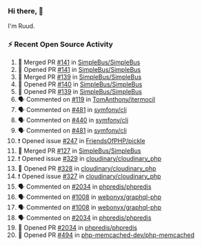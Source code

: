 ### Hi there, 👋

I'm Ruud.
 
### :zap: Recent Open Source Activity

<!--START_SECTION:activity-->
1. 🎉 Merged PR [#141](https://github.com/SimpleBus/SimpleBus/pull/141) in [SimpleBus/SimpleBus](https://github.com/SimpleBus/SimpleBus)
2. 💪 Opened PR [#141](https://github.com/SimpleBus/SimpleBus/pull/141) in [SimpleBus/SimpleBus](https://github.com/SimpleBus/SimpleBus)
3. 🎉 Merged PR [#139](https://github.com/SimpleBus/SimpleBus/pull/139) in [SimpleBus/SimpleBus](https://github.com/SimpleBus/SimpleBus)
4. 💪 Opened PR [#140](https://github.com/SimpleBus/SimpleBus/pull/140) in [SimpleBus/SimpleBus](https://github.com/SimpleBus/SimpleBus)
5. 💪 Opened PR [#139](https://github.com/SimpleBus/SimpleBus/pull/139) in [SimpleBus/SimpleBus](https://github.com/SimpleBus/SimpleBus)
6. 🗣 Commented on [#119](https://github.com/TomAnthony/itermocil/issues/119) in [TomAnthony/itermocil](https://github.com/TomAnthony/itermocil)
7. 🗣 Commented on [#481](https://github.com/symfony/cli/issues/481) in [symfony/cli](https://github.com/symfony/cli)
8. 🗣 Commented on [#440](https://github.com/symfony/cli/issues/440) in [symfony/cli](https://github.com/symfony/cli)
9. 🗣 Commented on [#481](https://github.com/symfony/cli/issues/481) in [symfony/cli](https://github.com/symfony/cli)
10. ❗️ Opened issue [#247](https://github.com/FriendsOfPHP/pickle/issues/247) in [FriendsOfPHP/pickle](https://github.com/FriendsOfPHP/pickle)
11. 🎉 Merged PR [#127](https://github.com/SimpleBus/SimpleBus/pull/127) in [SimpleBus/SimpleBus](https://github.com/SimpleBus/SimpleBus)
12. ❗️ Opened issue [#329](https://github.com/cloudinary/cloudinary_php/issues/329) in [cloudinary/cloudinary_php](https://github.com/cloudinary/cloudinary_php)
13. 💪 Opened PR [#328](https://github.com/cloudinary/cloudinary_php/pull/328) in [cloudinary/cloudinary_php](https://github.com/cloudinary/cloudinary_php)
14. ❗️ Opened issue [#327](https://github.com/cloudinary/cloudinary_php/issues/327) in [cloudinary/cloudinary_php](https://github.com/cloudinary/cloudinary_php)
15. 🗣 Commented on [#2034](https://github.com/phpredis/phpredis/issues/2034) in [phpredis/phpredis](https://github.com/phpredis/phpredis)
16. 🗣 Commented on [#1008](https://github.com/webonyx/graphql-php/issues/1008) in [webonyx/graphql-php](https://github.com/webonyx/graphql-php)
17. 🗣 Commented on [#1008](https://github.com/webonyx/graphql-php/issues/1008) in [webonyx/graphql-php](https://github.com/webonyx/graphql-php)
18. 🗣 Commented on [#2034](https://github.com/phpredis/phpredis/issues/2034) in [phpredis/phpredis](https://github.com/phpredis/phpredis)
19. 💪 Opened PR [#2034](https://github.com/phpredis/phpredis/pull/2034) in [phpredis/phpredis](https://github.com/phpredis/phpredis)
20. 💪 Opened PR [#494](https://github.com/php-memcached-dev/php-memcached/pull/494) in [php-memcached-dev/php-memcached](https://github.com/php-memcached-dev/php-memcached)
<!--END_SECTION:activity-->
